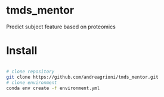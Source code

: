 # tmds_mentor
Predict subject feature based on proteomics

# Install

```bash

# clone repository
git clone https://github.com/andreagrioni/tmds_mentor.git
# clone environment
conda env create -f environment.yml 

```
